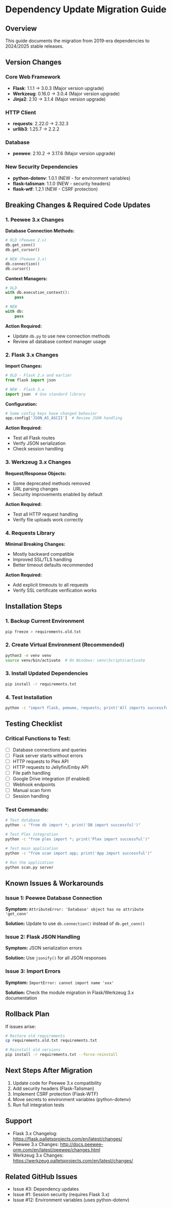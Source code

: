# Dependency Update Migration Guide

## Overview
This guide documents the migration from 2019-era dependencies to 2024/2025 stable releases.

## Version Changes

### Core Web Framework
- **Flask**: 1.1.1 → 3.0.3 (Major version upgrade)
- **Werkzeug**: 0.16.0 → 3.0.4 (Major version upgrade)
- **Jinja2**: 2.10 → 3.1.4 (Major version upgrade)

### HTTP Client
- **requests**: 2.22.0 → 2.32.3
- **urllib3**: 1.25.7 → 2.2.2

### Database
- **peewee**: 2.10.2 → 3.17.6 (Major version upgrade)

### New Security Dependencies
- **python-dotenv**: 1.0.1 (NEW - for environment variables)
- **flask-talisman**: 1.1.0 (NEW - security headers)
- **flask-wtf**: 1.2.1 (NEW - CSRF protection)

## Breaking Changes & Required Code Updates

### 1. Peewee 3.x Changes

**Database Connection Methods:**
```python
# OLD (Peewee 2.x)
db.get_conn()
db.get_cursor()

# NEW (Peewee 3.x)
db.connection()
db.cursor()
```

**Context Managers:**
```python
# OLD
with db.execution_context():
    pass

# NEW
with db:
    pass
```

**Action Required:**
- Update `db.py` to use new connection methods
- Review all database context manager usage

### 2. Flask 3.x Changes

**Import Changes:**
```python
# OLD - Flask 2.x and earlier
from flask import json

# NEW - Flask 3.x
import json  # Use standard library
```

**Configuration:**
```python
# Some config keys have changed behavior
app.config['JSON_AS_ASCII']  # Review JSON handling
```

**Action Required:**
- Test all Flask routes
- Verify JSON serialization
- Check session handling

### 3. Werkzeug 3.x Changes

**Request/Response Objects:**
- Some deprecated methods removed
- URL parsing changes
- Security improvements enabled by default

**Action Required:**
- Test all HTTP request handling
- Verify file uploads work correctly

### 4. Requests Library

**Minimal Breaking Changes:**
- Mostly backward compatible
- Improved SSL/TLS handling
- Better timeout defaults recommended

**Action Required:**
- Add explicit timeouts to all requests
- Verify SSL certificate verification works

## Installation Steps

### 1. Backup Current Environment
```bash
pip freeze > requirements.old.txt
```

### 2. Create Virtual Environment (Recommended)
```bash
python3 -m venv venv
source venv/bin/activate  # On Windows: venv\Scripts\activate
```

### 3. Install Updated Dependencies
```bash
pip install -r requirements.txt
```

### 4. Test Installation
```bash
python -c "import flask, peewee, requests; print('All imports successful')"
```

## Testing Checklist

### Critical Functions to Test:
- [ ] Database connections and queries
- [ ] Flask server starts without errors
- [ ] HTTP requests to Plex API
- [ ] HTTP requests to Jellyfin/Emby API
- [ ] File path handling
- [ ] Google Drive integration (if enabled)
- [ ] Webhook endpoints
- [ ] Manual scan form
- [ ] Session handling

### Test Commands:
```bash
# Test database
python -c "from db import *; print('DB import successful')"

# Test Plex integration
python -c "from plex import *; print('Plex import successful')"

# Test main application
python -c "from scan import app; print('App import successful')"

# Run the application
python scan.py server
```

## Known Issues & Workarounds

### Issue 1: Peewee Database Connection
**Symptom:** `AttributeError: 'Database' object has no attribute 'get_conn'`

**Solution:** Update to use `db.connection()` instead of `db.get_conn()`

### Issue 2: Flask JSON Handling
**Symptom:** JSON serialization errors

**Solution:** Use `jsonify()` for all JSON responses

### Issue 3: Import Errors
**Symptom:** `ImportError: cannot import name 'xxx'`

**Solution:** Check the module migration in Flask/Werkzeug 3.x documentation

## Rollback Plan

If issues arise:

```bash
# Restore old requirements
cp requirements.old.txt requirements.txt

# Reinstall old versions
pip install -r requirements.txt --force-reinstall
```

## Next Steps After Migration

1. Update code for Peewee 3.x compatibility
2. Add security headers (Flask-Talisman)
3. Implement CSRF protection (Flask-WTF)
4. Move secrets to environment variables (python-dotenv)
5. Run full integration tests

## Support

- Flask 3.x Changelog: https://flask.palletsprojects.com/en/latest/changes/
- Peewee 3.x Changes: http://docs.peewee-orm.com/en/latest/peewee/changes.html
- Werkzeug 3.x Changes: https://werkzeug.palletsprojects.com/en/latest/changes/

## Related GitHub Issues

- Issue #3: Dependency updates
- Issue #1: Session security (requires Flask 3.x)
- Issue #12: Environment variables (uses python-dotenv)
